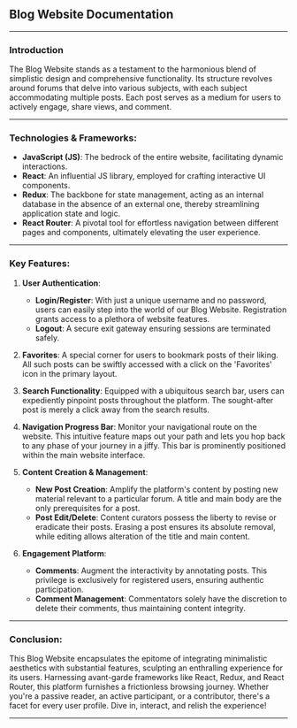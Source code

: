 ## Blog Website Documentation

---

### Introduction

The Blog Website stands as a testament to the harmonious blend of simplistic design and comprehensive functionality. Its structure revolves around forums that delve into various subjects, with each subject accommodating multiple posts. Each post serves as a medium for users to actively engage, share views, and comment.

---

### Technologies & Frameworks:

- **JavaScript (JS)**: The bedrock of the entire website, facilitating dynamic interactions.
- **React**: An influential JS library, employed for crafting interactive UI components.
- **Redux**: The backbone for state management, acting as an internal database in the absence of an external one, thereby streamlining application state and logic.
- **React Router**: A pivotal tool for effortless navigation between different pages and components, ultimately elevating the user experience.

---

### Key Features:

1. **User Authentication**: 
    - **Login/Register**: With just a unique username and no password, users can easily step into the world of our Blog Website. Registration grants access to a plethora of website features.
    - **Logout**: A secure exit gateway ensuring sessions are terminated safely.

2. **Favorites**: A special corner for users to bookmark posts of their liking. All such posts can be swiftly accessed with a click on the 'Favorites' icon in the primary layout.

3. **Search Functionality**: Equipped with a ubiquitous search bar, users can expediently pinpoint posts throughout the platform. The sought-after post is merely a click away from the search results.

4. **Navigation Progress Bar**: Monitor your navigational route on the website. This intuitive feature maps out your path and lets you hop back to any phase of your journey in a jiffy. This bar is prominently positioned within the main website interface.

5. **Content Creation & Management**:
    - **New Post Creation**: Amplify the platform's content by posting new material relevant to a particular forum. A title and main body are the only prerequisites for a post.
    - **Post Edit/Delete**: Content curators possess the liberty to revise or eradicate their posts. Erasing a post ensures its absolute removal, while editing allows alteration of the title and main content.

6. **Engagement Platform**:
    - **Comments**: Augment the interactivity by annotating posts. This privilege is exclusively for registered users, ensuring authentic participation.
    - **Comment Management**: Commentators solely have the discretion to delete their comments, thus maintaining content integrity.

---

### Conclusion:

This Blog Website encapsulates the epitome of integrating minimalistic aesthetics with substantial features, sculpting an enthralling experience for its users. Harnessing avant-garde frameworks like React, Redux, and React Router, this platform furnishes a frictionless browsing journey. Whether you're a passive reader, an active participant, or a contributor, there's a facet for every user profile. Dive in, interact, and relish the experience!

---
